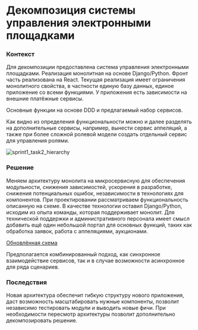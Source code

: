 # Декомпозиция системы управления электронными площадками

### Контекст

Для декомпозиции предоставлена система управления электронными площадками.
Реализация монолитная на основе Django/Python. Фронт часть реализована на React.
Текущая реализация имеет ограничения монолитного свойства, в частности единую базу данных, единое приложение со всеми функциями.
У приложения есть зависимости на внешние платёжные сервисы.

Основные функции на основе DDD и предлагаемый набор сервисов. 

Как видно из определения функциональности можно и далее разделять на дополнительные сервисы, например,
 вынести сервис аппеляций, а также при более сложной ролевой модели создать отдельный сервис для управления ролями.

![sprint1_task2_hierarchy](https://github.com/user-attachments/assets/feeab527-650d-4ff2-ae7c-5195a9ac8954)



### Решение

Меняем архитектуру монолита на микросервисную для обеспечения модульности, снижения зависимостей, ускорения в разработке, снижения потенциальных ошибок, независимости в технологиях для компонентов.
При проектировании рассматриваем функциональность описанную на схеме. 
В качестве технологии оставил Django/Python, исходим из опыта команды, которая поддерживает монолит.
Для технической поддержки и административного персонала имеет смысл добавить ещё один небольшой портал для основных функций, таких как обработка заявок, работа с аппеляциями, аукционами.

[Обновлённая схема](https://drive.google.com/file/d/1DEVrWGDiN6dWMGAeIOyN-Vwl3wgiP7sq/view?usp=sharing)

Предполагается комбинированный подход, как синхронное взаимодействие сервисов, так и в случае возможности асинхронное для ряда сценариев.

### Последствия

Новая архитектура обеспечит гибкую структуру нового приложения, даст возможность масштабировать нужные компоненты,
 позволит независимо тестировать модули и выводить новые фичи. При необходимости пересмотр архитектуры позволит дополнительно декомпозировать решение.
